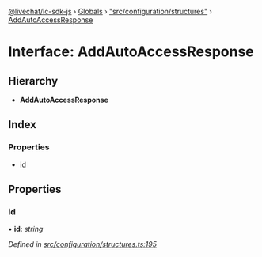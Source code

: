 [@livechat/lc-sdk-js](../README.md) › [Globals](../globals.md) › ["src/configuration/structures"](../modules/_src_configuration_structures_.md) › [AddAutoAccessResponse](_src_configuration_structures_.addautoaccessresponse.md)

# Interface: AddAutoAccessResponse

## Hierarchy

* **AddAutoAccessResponse**

## Index

### Properties

* [id](_src_configuration_structures_.addautoaccessresponse.md#id)

## Properties

###  id

• **id**: *string*

*Defined in [src/configuration/structures.ts:195](https://github.com/livechat/lc-sdk-js/blob/ac28f06/src/configuration/structures.ts#L195)*

